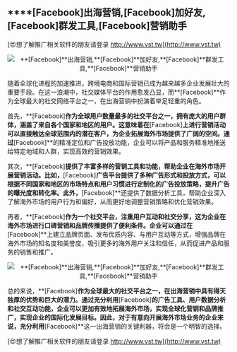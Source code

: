 ## ****[Facebook]**出海营销,**[Facebook]**加好友,**[Facebook]**群发工具,**[Facebook]**营销助手**

[😍想了解推广相关软件的朋友请登录 http://www.vst.tw](http://www.vst.tw)

 <center><img src="https://vst.tw/MP4/tuiguang/png/3.png" alt="**[Facebook]**出海营销,**[Facebook]**加好友,**[Facebook]**群发工具,**[Facebook]**营销助手"></center>

随着全球化进程的加速推进，跨境电商和国际营销已成为越来越多企业发展壮大的重要手段。在这一浪潮中，社交媒体平台的作用愈发凸显，而**[Facebook]**作为全球最大的社交网络平台之一，在出海营销中扮演着举足轻重的角色。

首先，**[Facebook]**作为全球用户数量最多的社交平台之一，拥有庞大的用户群体，涵盖了来自各个国家和地区的用户。这意味着在**[Facebook]**上进行营销活动可以直接触达全球范围内的潜在客户，为企业拓展海外市场提供了广阔的空间。通过**[Facebook]**的精准定位和广告投放功能，企业可以将产品和服务精准地推送给特定地域和人群，实现高效的营销效果。

其次，**[Facebook]**提供了丰富多样的营销工具和功能，帮助企业在海外市场开展营销活动。比如，**[Facebook]**广告平台提供了多种广告形式和投放方式，可以根据不同国家和地区的市场特点和用户习惯进行定制化的广告投放策略，提升广告的曝光度和转化率。此外，**[Facebook]**还提供了数据分析工具，帮助企业深入了解海外市场的用户行为和偏好，从而更好地调整营销策略和优化营销效果。

再者，**[Facebook]**作为一个社交平台，注重用户互动和社交分享，这为企业在海外市场进行口碑营销和品牌传播提供了便利条件。企业可以通过在**[Facebook]**上建立品牌页面、发布优质内容、与用户互动等方式，增强品牌在海外市场的知名度和美誉度，吸引更多的海外用户关注和信任，从而促进产品和服务的销售和推广。

 <center><img src="https://vst.tw/MP4/tuiguang/png/8.png" alt="**[Facebook]**出海营销,**[Facebook]**加好友,**[Facebook]**群发工具,**[Facebook]**营销助手"></center>

总的来说，**[Facebook]**作为全球最大的社交平台之一，在出海营销中具有得天独厚的优势和巨大的潜力。通过充分利用**[Facebook]**的广告工具、用户数据分析和社交互动功能，企业可以更加有效地拓展海外市场，实现全球化营销和品牌推广，实现企业的国际化发展目标。因此，对于有意向开展海外市场业务的企业来说，充分利用**[Facebook]**这一出海营销的关键利器，将会是一个明智的选择。

[😍想了解推广相关软件的朋友请登录 http://www.vst.tw](http://www.vst.tw)



